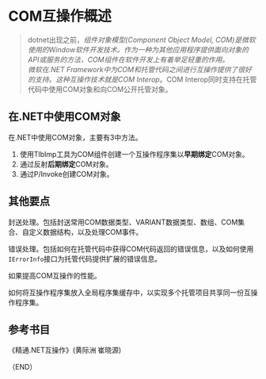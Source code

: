 # COM互操作概述    

> dotnet出现之前，*组件对象模型(Component Object Model, COM)*是微软使用的Window软件开发技术。作为一种为其他应用程序提供面向对象的API或服务的方法，COM组件在软件开发上有着举足轻重的作用。    
> 微软在.NET Framework中为COM和托管代码之间进行互操作提供了很好的支持。这种互操作技术就是*COM Interop*。COM Interop同时支持在托管代码中使用COM对象和向COM公开托管对象。    


## 在.NET中使用COM对象    

在.NET中使用COM对象，主要有3中方法。    

1. 使用TlbImp工具为COM组件创建一个互操作程序集以**早期绑定**COM对象。    
2. 通过反射**后期绑定**COM对象。    
3. 通过P/Invoke创建COM对象。    


## 其他要点    

封送处理。包括封送常用COM数据类型、VARIANT数据类型、数组、COM集合、自定义数据结构，以及处理COM事件。    

错误处理。包括如何在托管代码中获得COM代码返回的错误信息，以及如何使用`IErrorInfo`接口为托管代码提供扩展的错误信息。    

如果提高COM互操作的性能。  

如何将互操作程序集放入全局程序集缓存中，以实现多个托管项目共享同一份互操作程序集。  


## 参考书目    

《精通.NET互操作》(黄际洲 崔晓源)    



（END）  